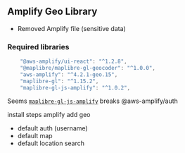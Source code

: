 ## Amplify Geo Library
- Removed Amplify file (sensitive data)

### Required libraries
```javascript
    "@aws-amplify/ui-react": "^1.2.8",
    "@maplibre/maplibre-gl-geocoder": "^1.0.0",
    "aws-amplify": "^4.2.1-geo.15",
    "maplibre-gl": "^1.15.2",
    "maplibre-gl-js-amplify": "^1.0.2",
```

Seems [`maplibre-gl-js-amplify`](https://github.com/aws-amplify/maplibre-gl-js-amplify) breaks @aws-amplify/auth

install steps
amplify add geo
  - default auth (username)
  - default map
  - default location search
